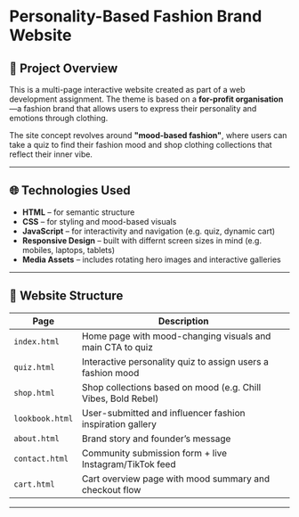 # Personality-Based Fashion Brand Website

## 🎯 Project Overview

This is a multi-page interactive website created as part of a web development assignment. The theme is based on a **for-profit organisation**—a fashion brand that allows users to express their personality and emotions through clothing.

The site concept revolves around **"mood-based fashion"**, where users can take a quiz to find their fashion mood and shop clothing collections that reflect their inner vibe.

---

## 🌐 Technologies Used

- **HTML** – for semantic structure
- **CSS** – for styling and mood-based visuals
- **JavaScript** – for interactivity and navigation (e.g. quiz, dynamic cart)
- **Responsive Design** – built with differnt screen sizes in mind (e.g. mobiles, laptops, tablets)
- **Media Assets** – includes rotating hero images and interactive galleries 

---

## 📁 Website Structure

| Page | Description |
|------|-------------|
| `index.html` | Home page with mood-changing visuals and main CTA to quiz |
| `quiz.html` | Interactive personality quiz to assign users a fashion mood |
| `shop.html` | Shop collections based on mood (e.g. Chill Vibes, Bold Rebel) |
| `lookbook.html` | User-submitted and influencer fashion inspiration gallery |
| `about.html` | Brand story and founder’s message |
| `contact.html` | Community submission form + live Instagram/TikTok feed |
| `cart.html` | Cart overview page with mood summary and checkout flow |

---


